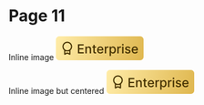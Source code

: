 # Page 11

Inline image ![](.gitbook/assets/EnterpriseTag.svg)

Inline image but centered <img src=".gitbook/assets/EnterpriseTag.svg" alt="" data-size="line">
